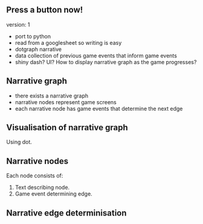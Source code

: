 ## Press a button now!

version: 1

- port to python
- read from a googlesheet so writing is easy
- dotgraph narrative
- data collection of previous game events that inform game events
- shiny dash? UI? How to display narrative graph as the game progresses?

## Narrative graph

- there exists a narrative graph
- narrative nodes represent game screens
- each narrative node has game events that determine the next edge 

## Visualisation of narrative graph

Using dot. 

## Narrative nodes

Each node consists of:

1. Text describing node.
2. Game event determining edge.

## Narrative edge determinisation

